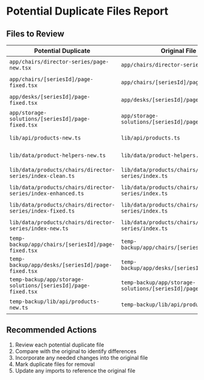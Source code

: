 # Potential Duplicate Files Report

## Files to Review

| Potential Duplicate | Original File | Status |
|---------------------|---------------|--------|
| `app/chairs/director-series/page-new.tsx` | `app/chairs/director-series/page.tsx` | Found original |
| `app/chairs/[seriesId]/page-fixed.tsx` | `app/chairs/[seriesId]/page.tsx` | Found original |
| `app/desks/[seriesId]/page-fixed.tsx` | `app/desks/[seriesId]/page.tsx` | Found original |
| `app/storage-solutions/[seriesId]/page-fixed.tsx` | `app/storage-solutions/[seriesId]/page.tsx` | Found original |
| `lib/api/products-new.ts` | `lib/api/products.ts` | Found original |
| `lib/data/product-helpers-new.ts` | `lib/data/product-helpers.ts` | Found original |
| `lib/data/products/chairs/director-series/index-clean.ts` | `lib/data/products/chairs/director-series/index.ts` | Found original |
| `lib/data/products/chairs/director-series/index-enhanced.ts` | `lib/data/products/chairs/director-series/index.ts` | Found original |
| `lib/data/products/chairs/director-series/index-fixed.ts` | `lib/data/products/chairs/director-series/index.ts` | Found original |
| `lib/data/products/chairs/director-series/index-new.ts` | `lib/data/products/chairs/director-series/index.ts` | Found original |
| `temp-backup/app/chairs/[seriesId]/page-fixed.tsx` | `temp-backup/app/chairs/[seriesId]/page.tsx` | Found original |
| `temp-backup/app/desks/[seriesId]/page-fixed.tsx` | `temp-backup/app/desks/[seriesId]/page.tsx` | Found original |
| `temp-backup/app/storage-solutions/[seriesId]/page-fixed.tsx` | `temp-backup/app/storage-solutions/[seriesId]/page.tsx` | Found original |
| `temp-backup/lib/api/products-new.ts` | `temp-backup/lib/api/products.ts` | Found original |

## Recommended Actions

1. Review each potential duplicate file
2. Compare with the original to identify differences
3. Incorporate any needed changes into the original file
4. Mark duplicate files for removal
5. Update any imports to reference the original file
